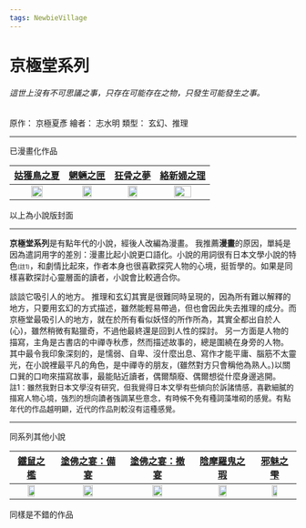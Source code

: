 ```yaml
---
tags: NewbieVillage
---
```

# 京極堂系列
###### 這世上沒有不可思議之事，只存在可能存在之物，只發生可能發生之事。
原作： 京極夏彥
繪者： 志水明
類型： 玄幻、推理

---

已漫畫化作品

| [姑獲鳥之夏](https://www.books.com.tw/products/0010367090?loc=P_asb_002) | [魍魎之匣](https://www.books.com.tw/products/0010377503?loc=P_asb_005) | [狂骨之夢](https://www.books.com.tw/products/0010391977?loc=P_asb_005) | [絡新婦之理](https://www.books.com.tw/products/0010424844?loc=P_asb_006) |
| :--------: | :--------: | :--------: | :--------: |
| <img src = "https://i.imgur.com/eEodlql.jpg" height = "50%" width = "auto">|<img src="https://i.imgur.com/PyYzIlk.jpg" height = "50%" width = "auto">| <img src = "https://i.imgur.com/zfiPa91.jpg" height = "50%" width = "auto">| <img src = "https://i.imgur.com/cDwNrf1.jpg" height = "62%" width = "auto">

以上為小說版封面

---

**京極堂系列**是有點年代的小說，經後人改編為漫畫。
我推薦**漫畫**的原因，單純是因為遣詞用字的差別：漫畫比起小說更口語化。小說的用詞很有日本文學小說的特色<font size="1px">(註1)</font>，和劇情比起來，作者本身也很喜歡探究人物的心境，挺哲學的。如果是同樣喜歡探討心靈層面的讀者，小說會比較適合你。

談談它吸引人的地方。
推理和玄幻其實是很難同時呈現的，因為所有難以解釋的地方，只要用玄幻的方式描述，雖然能輕易帶過，但也會因此失去推理的成分。而京極堂最吸引人的地方，就在於所有看似妖怪的所作所為，其實全都出自於人(心)，雖然稍微有點獵奇，不過他最終還是回到人性的探討。
另一方面是人物的描寫，主角是古書店的中禪寺秋彥，然而描述故事的，總是圍繞在身旁的人物。
其中最令我印象深刻的，是懦弱、自卑、沒什麼出息、寫作才能平庸、腦筋不太靈光，在小說裡最平凡的角色，是中禪寺的朋友，(雖然對方只會稱他為熟人。)以關口巽的口吻來描寫故事，最能貼近讀者，偶爾頹廢、偶爾想從什麼身邊逃開。
<br><font size="2px">註1：雖然我對日本文學沒有研究，但我覺得日本文學有些傾向於訴諸情感，喜歡細膩的描寫人物心境，強烈的想向讀者強調某些意念，有時候不免有種詞藻堆砌的感覺。有點年代的作品越明顯，近代的作品則較沒有這種感覺。</font>

---

同系列其他小說

| [鐵鼠之檻](https://www.books.com.tw/products/0010408516?loc=P_asb_004) | [塗佛之宴：備宴](https://www.books.com.tw/products/0010457529?loc=P_asb_003) | [塗佛之宴：撤宴](https://www.books.com.tw/products/0010474121?loc=P_asb_002) | [陰摩羅鬼之瑕](https://www.books.com.tw/products/0010495487?loc=P_asb_007) | [邪魅之雫](https://www.books.com.tw/products/0010633292?loc=P_asb_002) |
| :--------: | :--------: | :--------: | :--------: | :--------: |
|<img src = "https://i.imgur.com/4wZZfCa.jpg" height = "44%" width = "auto">|<img src = "https://i.imgur.com/0t5okTz.jpg" height = "40%" width = "auto">|<img src = "https://i.imgur.com/GJRhRpy.jpg" height = "40%" width = "auto">|<img src = "https://i.imgur.com/cJq2HsQ.jpg" height = "40%" width = "auto">|<img src = "https://i.imgur.com/rrosElo.jpg" height = "40%" width = "auto">|

同樣是不錯的作品
